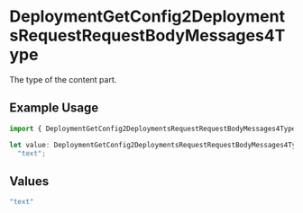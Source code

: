 # DeploymentGetConfig2DeploymentsRequestRequestBodyMessages4Type

The type of the content part.

## Example Usage

```typescript
import { DeploymentGetConfig2DeploymentsRequestRequestBodyMessages4Type } from "@orq-ai/node/models/operations";

let value: DeploymentGetConfig2DeploymentsRequestRequestBodyMessages4Type =
  "text";
```

## Values

```typescript
"text"
```